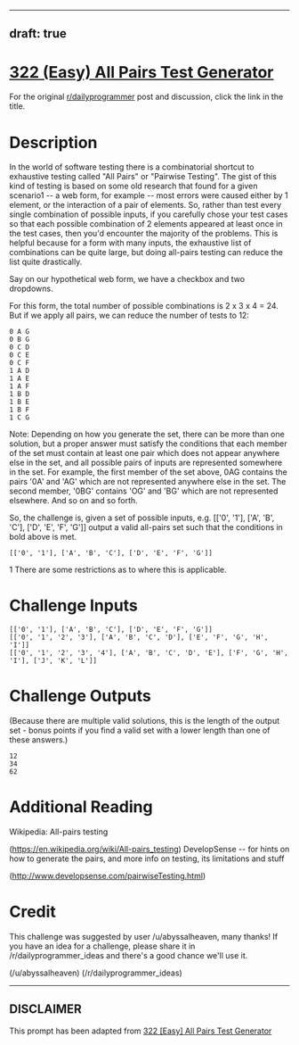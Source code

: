 ---
draft: true
----

# [322 (Easy) All Pairs Test Generator](https://www.reddit.com/r/dailyprogrammer/comments/6l3hd8/20170703_challenge_322_easy_all_pairs_test/)

For the original [r/dailyprogrammer](https://www.reddit.com/r/dailyprogrammer/) post and discussion, click the link in the title.

# Description
In the world of software testing there is a combinatorial shortcut to exhaustive testing called "All Pairs" or "Pairwise Testing". The gist of this kind of testing is based on some old research that found for a given scenario1 -- a web form, for example -- most errors were caused either by 1 element, or the interaction of a pair of elements. So, rather than test every single combination of possible inputs, if you carefully chose your test cases so that each possible combination of 2 elements appeared at least once in the test cases, then you'd encounter the majority of the problems. This is helpful because for a form with many inputs, the exhaustive list of combinations can be quite large, but doing all-pairs testing can reduce the list quite drastically.

Say on our hypothetical web form, we have a checkbox and two dropdowns.

For this form, the total number of possible combinations is 2 x 3 x 4 = 24. But if we apply all pairs, we can reduce the number of tests to 12:


```
0 A G
0 B G
0 C D
0 C E
0 C F
1 A D
1 A E
1 A F
1 B D
1 B E
1 B F
1 C G
```
Note: Depending on how you generate the set, there can be more than one solution, but a proper answer must satisfy the conditions that each member of the set must contain at least one pair which does not appear anywhere else in the set, and all possible pairs of inputs are represented somewhere in the set. For example, the first member of the set above, 0AG contains the pairs '0A' and 'AG' which are not represented anywhere else in the set. The second member, '0BG' contains 'OG' and 'BG' which are not represented elsewhere. And so on and so forth.

So, the challenge is, given a set of possible inputs, e.g. [['0', '1'], ['A', 'B', 'C'], ['D', 'E', 'F', 'G']] output a valid all-pairs set such that the conditions in bold above is met.


```
[['0', '1'], ['A', 'B', 'C'], ['D', 'E', 'F', 'G']]
```
1 There are some restrictions as to where this is applicable.

# Challenge Inputs

```
[['0', '1'], ['A', 'B', 'C'], ['D', 'E', 'F', 'G']]
[['0', '1', '2', '3'], ['A', 'B', 'C', 'D'], ['E', 'F', 'G', 'H', 'I']]
[['0', '1', '2', '3', '4'], ['A', 'B', 'C', 'D', 'E'], ['F', 'G', 'H', 'I'], ['J', 'K', 'L']]
```
# Challenge Outputs
(Because there are multiple valid solutions, this is the length of the output set - bonus points if you find a valid set with a lower length than one of these answers.)


```
12
34
62
```
# Additional Reading
Wikipedia: All-pairs testing

(https://en.wikipedia.org/wiki/All-pairs_testing)
DevelopSense -- for hints on how to generate the pairs, and more info on testing, its limitations and stuff

(http://www.developsense.com/pairwiseTesting.html)
# Credit
This challenge was suggested by user /u/abyssalheaven, many thanks! If you have an idea for a challenge, please share it in /r/dailyprogrammer_ideas and there's a good chance we'll use it. 

(/u/abyssalheaven)
(/r/dailyprogrammer_ideas)

----
## **DISCLAIMER**
This prompt has been adapted from [322 [Easy] All Pairs Test Generator](https://www.reddit.com/r/dailyprogrammer/comments/6l3hd8/20170703_challenge_322_easy_all_pairs_test/
)
